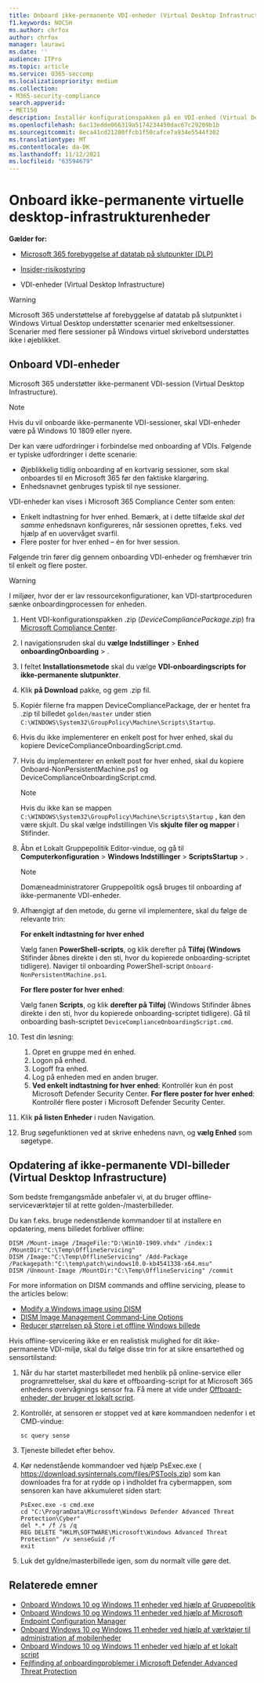 ```yaml
---
title: Onboard ikke-permanente VDI-enheder (Virtual Desktop Infrastructure)
f1.keywords: NOCSH
ms.author: chrfox
author: chrfox
manager: laurawi
ms.date: ''
audience: ITPro
ms.topic: article
ms.service: O365-seccomp
ms.localizationpriority: medium
ms.collection:
- M365-security-compliance
search.appverid:
- MET150
description: Installér konfigurationspakken på en VDI-enhed (Virtual Desktop Infrastructure), så de er onboardet til Microsoft 365 endpoint-tjenesten til forebyggelse af datatab.
ms.openlocfilehash: 6ac13edde066319a5174234450dac67c29209b1b
ms.sourcegitcommit: 8eca41cd21280ffcb1f50cafce7a934e5544f302
ms.translationtype: MT
ms.contentlocale: da-DK
ms.lasthandoff: 11/12/2021
ms.locfileid: "63594679"
---
```

# <a name="onboard-non-persistent-virtual-desktop-infrastructure-devices"></a>Onboard ikke-permanente virtuelle desktop-infrastrukturenheder

**Gælder for:**

- [Microsoft 365 forebyggelse af datatab på slutpunkter (DLP)](./endpoint-dlp-learn-about.md)
- [Insider-risikostyring](insider-risk-management.md#learn-about-insider-risk-management-in-microsoft-365)

- VDI-enheder (Virtual Desktop Infrastructure)

> [!WARNING]
> Microsoft 365 understøttelse af forebyggelse af datatab på slutpunktet i Windows Virtual Desktop understøtter scenarier med enkeltsessioner. Scenarier med flere sessioner på Windows virtuel skrivebord understøttes ikke i øjeblikket.

## <a name="onboard-vdi-devices"></a>Onboard VDI-enheder

Microsoft 365 understøtter ikke-permanent VDI-session (Virtual Desktop Infrastructure).

> [!NOTE]
> Hvis du vil onboarde ikke-permanente VDI-sessioner, skal VDI-enheder være på Windows 10 1809 eller nyere.

Der kan være udfordringer i forbindelse med onboarding af VDIs. Følgende er typiske udfordringer i dette scenarie:

- Øjeblikkelig tidlig onboarding af en kortvarig sessioner, som skal onboardes til en Microsoft 365 før den faktiske klargøring.
- Enhedsnavnet genbruges typisk til nye sessioner.

VDI-enheder kan vises i Microsoft 365 Compliance Center som enten:

- Enkelt indtastning for hver enhed.
Bemærk, at i dette tilfælde *skal det samme* enhedsnavn konfigureres, når sessionen oprettes, f.eks. ved hjælp af en uovervåget svarfil.
- Flere poster for hver enhed – én for hver session.

Følgende trin fører dig gennem onboarding VDI-enheder og fremhæver trin til enkelt og flere poster.

> [!WARNING]
> I miljøer, hvor der er lav ressourcekonfigurationer, kan VDI-startproceduren sænke onboardingprocessen for enheden.

1. Hent VDI-konfigurationspakken .zip (*DeviceCompliancePackage.zip*) fra [Microsoft Compliance Center](https://compliance.microsoft.com).

2. I navigationsruden skal du **vælge Indstillinger** >  **Enhed onboardingOnboarding** > .

3. I feltet **Installationsmetode** skal du vælge **VDI-onboardingscripts for ikke-permanente slutpunkter**.

4. Klik **på Download** pakke, og gem .zip fil.

5. Kopiér filerne fra mappen DeviceCompliancePackage, der er hentet fra .zip til billedet `golden/master` under stien `C:\WINDOWS\System32\GroupPolicy\Machine\Scripts\Startup`.

6. Hvis du ikke implementerer en enkelt post for hver enhed, skal du kopiere DeviceComplianceOnboardingScript.cmd.

7. Hvis du implementerer en enkelt post for hver enhed, skal du kopiere Onboard-NonPersistentMachine.ps1 og DeviceComplianceOnboardingScript.cmd.

    > [!NOTE]
    > Hvis du ikke kan se mappen `C:\WINDOWS\System32\GroupPolicy\Machine\Scripts\Startup` , kan den være skjult. Du skal vælge indstillingen Vis **skjulte filer og mapper** i Stifinder.

8. Åbn et Lokalt Gruppepolitik Editor-vindue, og gå til **Computerkonfiguration** >  **Windows Indstillinger** >  **ScriptsStartup** > .

   > [!NOTE]
   > Domæneadministratorer Gruppepolitik også bruges til onboarding af ikke-permanente VDI-enheder.

9. Afhængigt af den metode, du gerne vil implementere, skal du følge de relevante trin:

   **For enkelt indtastning for hver enhed**

   Vælg fanen **PowerShell-scripts**, og klik derefter på **Tilføj (Windows** Stifinder åbnes direkte i den sti, hvor du kopierede onboarding-scriptet tidligere). Naviger til onboarding PowerShell-script `Onboard-NonPersistentMachine.ps1`.

   **For flere poster for hver enhed**:

   Vælg fanen **Scripts**, og klik **derefter på Tilføj** (Windows Stifinder åbnes direkte i den sti, hvor du kopierede onboarding-scriptet tidligere). Gå til onboarding bash-scriptet `DeviceComplianceOnboardingScript.cmd`.

10. Test din løsning:
    1. Opret en gruppe med én enhed.
    1. Logon på enhed.
    1. Logoff fra enhed.
    1. Log på enheden med en anden bruger.
    1. **Ved enkelt indtastning for hver enhed**: Kontrollér kun én post Microsoft Defender Security Center.
       **For flere poster for hver enhed**: Kontrollér flere poster i Microsoft Defender Security Center.

11. Klik **på listen Enheder** i ruden Navigation.

12. Brug søgefunktionen ved at skrive enhedens navn, og **vælg Enhed** som søgetype.

## <a name="updating-non-persistent-virtual-desktop-infrastructure-vdi-images"></a>Opdatering af ikke-permanente VDI-billeder (Virtual Desktop Infrastructure)

Som bedste fremgangsmåde anbefaler vi, at du bruger offline-serviceværktøjer til at rette golden-/masterbilleder.

Du kan f.eks. bruge nedenstående kommandoer til at installere en opdatering, mens billedet forbliver offline:

```console
DISM /Mount-image /ImageFile:"D:\Win10-1909.vhdx" /index:1 /MountDir:"C:\Temp\OfflineServicing"
DISM /Image:"C:\Temp\OfflineServicing" /Add-Package /Packagepath:"C:\temp\patch\windows10.0-kb4541338-x64.msu"
DISM /Unmount-Image /MountDir:"C:\Temp\OfflineServicing" /commit
```

For more information on DISM commands and offline servicing, please to the articles below:

- [Modify a Windows image using DISM](/windows-hardware/manufacture/desktop/mount-and-modify-a-windows-image-using-dism)
- [DISM Image Management Command-Line Options](/windows-hardware/manufacture/desktop/dism-image-management-command-line-options-s14)
- [Reducer størrelsen på Store i et offline Windows billede](/windows-hardware/manufacture/desktop/reduce-the-size-of-the-component-store-in-an-offline-windows-image)

Hvis offline-servicering ikke er en realistisk mulighed for dit ikke-permanente VDI-miljø, skal du følge disse trin for at sikre ensartethed og sensortilstand:

1. Når du har startet masterbilledet med henblik på online-service eller programrettelser, skal du køre et offboarding-script for at Microsoft 365 enhedens overvågnings sensor fra. Få mere at vide under [Offboard-enheder, der bruger et lokalt script](device-onboarding-script.md#offboard-devices-using-a-local-script).

2. Kontrollér, at sensoren er stoppet ved at køre kommandoen nedenfor i et CMD-vindue:

   ```console
   sc query sense
   ```

3. Tjeneste billedet efter behov.

4. Kør nedenstående kommandoer ved hjælp PsExec.exe ( https://download.sysinternals.com/files/PSTools.zip) som kan downloades fra for at rydde op i indholdet fra cybermappen, som sensoren kan have akkumuleret siden start:

    ```console
    PsExec.exe -s cmd.exe
    cd "C:\ProgramData\Microsoft\Windows Defender Advanced Threat Protection\Cyber"
    del *.* /f /s /q
    REG DELETE “HKLM\SOFTWARE\Microsoft\Windows Advanced Threat Protection" /v senseGuid /f
    exit
    ```

5. Luk det gyldne/masterbillede igen, som du normalt ville gøre det.

## <a name="related-topics"></a>Relaterede emner

- [Onboard Windows 10 og Windows 11 enheder ved hjælp af Gruppepolitik](device-onboarding-gp.md)
- [Onboard Windows 10 og Windows 11 enheder ved hjælp af Microsoft Endpoint Configuration Manager](device-onboarding-sccm.md)
- [Onboard Windows 10 og Windows 11 enheder ved hjælp af værktøjer til administration af mobilenheder](device-onboarding-mdm.md)
- [Onboard Windows 10 og Windows 11 enheder ved hjælp af et lokalt script](device-onboarding-script.md)
- [Fejlfinding af onboardingproblemer i Microsoft Defender Advanced Threat Protection](/windows/security/threat-protection/microsoft-defender-atp/troubleshoot-onboarding)
